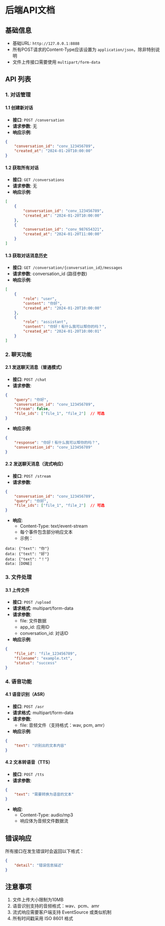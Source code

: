# 后端API文档

## 基础信息
- 基础URL: `http://127.0.0.1:8888`
- 所有POST请求的Content-Type应该设置为 `application/json`，除非特别说明
- 文件上传接口需要使用 `multipart/form-data`

## API 列表

### 1. 对话管理

#### 1.1 创建新对话
- **接口**: `POST /conversation`
- **请求参数**: 无
- **响应示例**:
```json
{
    "conversation_id": "conv_123456789",
    "created_at": "2024-01-20T10:00:00"
}
```

#### 1.2 获取所有对话
- **接口**: `GET /conversations`
- **请求参数**: 无
- **响应示例**:
```json
[
    {
        "conversation_id": "conv_123456789",
        "created_at": "2024-01-20T10:00:00"
    },
    {
        "conversation_id": "conv_987654321",
        "created_at": "2024-01-20T11:00:00"
    }
]
```

#### 1.3 获取对话消息历史
- **接口**: `GET /conversation/{conversation_id}/messages`
- **请求参数**: conversation_id (路径参数)
- **响应示例**:
```json
[
    {
        "role": "user",
        "content": "你好",
        "created_at": "2024-01-20T10:00:00"
    },
    {
        "role": "assistant",
        "content": "你好！有什么我可以帮你的吗？",
        "created_at": "2024-01-20T10:00:01"
    }
]
```

### 2. 聊天功能

#### 2.1 发送聊天消息（普通模式）
- **接口**: `POST /chat`
- **请求参数**:
```json
{
    "query": "你好",
    "conversation_id": "conv_123456789",
    "stream": false,
    "file_ids": ["file_1", "file_2"]  // 可选
}
```
- **响应示例**:
```json
{
    "response": "你好！有什么我可以帮你的吗？",
    "conversation_id": "conv_123456789"
}
```

#### 2.2 发送聊天消息（流式响应）
- **接口**: `POST /stream`
- **请求参数**:
```json
{
    "conversation_id": "conv_123456789",
    "query": "你好",
    "file_ids": ["file_1", "file_2"]  // 可选
}
```
- **响应**: 
  - Content-Type: text/event-stream
  - 每个事件包含部分响应文本
  - 示例：
```
data: {"text": "你"}
data: {"text": "好"}
data: {"text": "！"}
data: [DONE]
```

### 3. 文件处理

#### 3.1 上传文件
- **接口**: `POST /upload`
- **请求格式**: multipart/form-data
- **请求参数**:
  - file: 文件数据
  - app_id: 应用ID
  - conversation_id: 对话ID
- **响应示例**:
```json
{
    "file_id": "file_123456789",
    "filename": "example.txt",
    "status": "success"
}
```

### 4. 语音功能

#### 4.1 语音识别（ASR）
- **接口**: `POST /asr`
- **请求格式**: multipart/form-data
- **请求参数**:
  - file: 音频文件（支持格式：wav, pcm, amr）
- **响应示例**:
```json
{
    "text": "识别出的文本内容"
}
```

#### 4.2 文本转语音（TTS）
- **接口**: `POST /tts`
- **请求参数**:
```json
{
    "text": "需要转换为语音的文本"
}
```
- **响应**: 
  - Content-Type: audio/mp3
  - 响应体为音频文件数据流

## 错误响应
所有接口在发生错误时会返回以下格式：
```json
{
    "detail": "错误信息描述"
}
```

## 注意事项
1. 文件上传大小限制为10MB
2. 语音识别支持的音频格式：wav、pcm、amr
3. 流式响应需要客户端支持 EventSource 或类似机制
4. 所有时间戳采用 ISO 8601 格式
